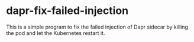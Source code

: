 # dapr-fix-failed-injection

This is a simple program to fix the failed injection of Dapr sidecar by killing the pod and let the Kubernetes restart it.